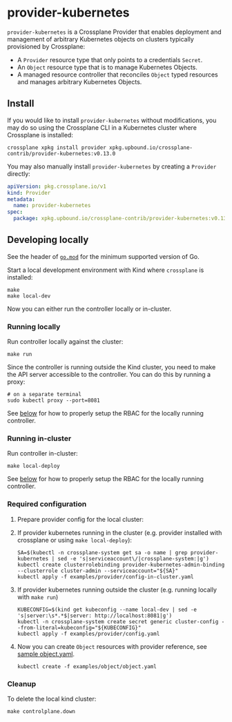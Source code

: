 # provider-kubernetes

`provider-kubernetes` is a Crossplane Provider that enables deployment and management
of arbitrary Kubernetes objects on clusters typically provisioned by Crossplane:

- A `Provider` resource type that only points to a credentials `Secret`.
- An `Object` resource type that is to manage Kubernetes Objects.
- A managed resource controller that reconciles `Object` typed resources and manages arbitrary Kubernetes Objects.

## Install

If you would like to install `provider-kubernetes` without modifications, you may do
so using the Crossplane CLI in a Kubernetes cluster where Crossplane is
installed:

```console
crossplane xpkg install provider xpkg.upbound.io/crossplane-contrib/provider-kubernetes:v0.13.0
```

You may also manually install `provider-kubernetes` by creating a `Provider` directly:

```yaml
apiVersion: pkg.crossplane.io/v1
kind: Provider
metadata:
  name: provider-kubernetes
spec:
  package: xpkg.upbound.io/crossplane-contrib/provider-kubernetes:v0.13.0
```

## Developing locally

See the header of [`go.mod`](./go.mod) for the minimum supported version of Go.

Start a local development environment with Kind where `crossplane` is installed:

```
make
make local-dev
```

Now you can either run the controller locally or in-cluster.

### Running locally

Run controller locally against the cluster:

```
make run
```

Since the controller is running outside the Kind cluster, you need to make the
API server accessible to the controller. You can do this by running a proxy:

```
# on a separate terminal
sudo kubectl proxy --port=8081
```

See [below](#required-configuration) for how to properly setup the RBAC for the
locally running controller.

### Running in-cluster

Run controller in-cluster:

```
make local-deploy
```

See [below](#required-configuration) for how to properly setup the RBAC for the
locally running controller.

### Required configuration

1. Prepare provider config for the local cluster:
  1. If provider kubernetes running in the cluster (e.g. provider installed with crossplane or using `make local-deploy`):

      ```
      SA=$(kubectl -n crossplane-system get sa -o name | grep provider-kubernetes | sed -e 's|serviceaccount\/|crossplane-system:|g')
      kubectl create clusterrolebinding provider-kubernetes-admin-binding --clusterrole cluster-admin --serviceaccount="${SA}"
      kubectl apply -f examples/provider/config-in-cluster.yaml
      ```
  1. If provider kubernetes running outside the cluster (e.g. running locally with `make run`)

      ```
      KUBECONFIG=$(kind get kubeconfig --name local-dev | sed -e 's|server:\s*.*$|server: http://localhost:8081|g')
      kubectl -n crossplane-system create secret generic cluster-config --from-literal=kubeconfig="${KUBECONFIG}"
      kubectl apply -f examples/provider/config.yaml
      ```

1. Now you can create `Object` resources with provider reference, see [sample object.yaml](examples/object/object.yaml).

    ```
    kubectl create -f examples/object/object.yaml
    ```

### Cleanup

To delete the local kind cluster:

```
make controlplane.down
```
